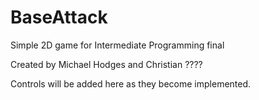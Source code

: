 # BaseAttack
Simple 2D game for Intermediate Programming final

Created by Michael Hodges and Christian ????

Controls will be added here as they become implemented.
